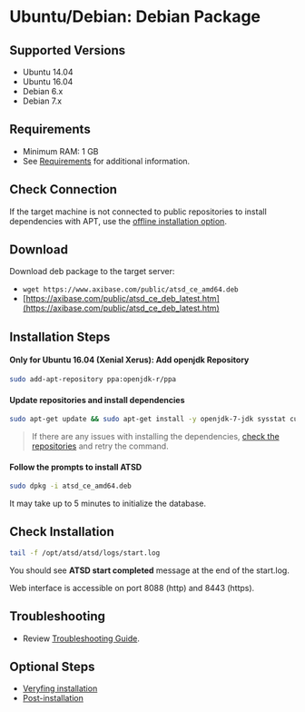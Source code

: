 # Ubuntu/Debian: Debian Package

## Supported Versions

- Ubuntu 14.04
- Ubuntu 16.04
- Debian 6.x
- Debian 7.x

## Requirements

- Minimum RAM: 1 GB 
- See [Requirements](../administration/requirements.md "ATSD Requirements") for additional information.

## Check Connection

If the target machine is not connected to public repositories to install dependencies with APT, 
use the [offline installation
option](ubuntu-debian-offline.md).

## Download

Download deb package to the target server:

* `wget https://www.axibase.com/public/atsd_ce_amd64.deb`
* [https://axibase.com/public/atsd_ce_deb_latest.htm](https://axibase.com/public/atsd_ce_deb_latest.htm)

## Installation Steps

#### Only for Ubuntu 16.04 (Xenial Xerus): Add openjdk Repository

```sh
sudo add-apt-repository ppa:openjdk-r/ppa  
```

#### Update repositories and install dependencies

```sh
sudo apt-get update && sudo apt-get install -y openjdk-7-jdk sysstat curl hostname
```

> If there are any issues with installing the dependencies, [check the repositories](modifying-ubuntu-debian-repositories.md "Modifying Repositories") and retry the command.

#### Follow the prompts to install ATSD

```sh
sudo dpkg -i atsd_ce_amd64.deb
```

It may take up to 5 minutes to initialize the database.

## Check Installation

```sh
tail -f /opt/atsd/atsd/logs/start.log                                   
```

You should see **ATSD start completed** message at the end of the start.log.

Web interface is accessible on port 8088 (http) and 8443 (https).

## Troubleshooting

* Review [Troubleshooting Guide](troubleshooting.md).

## Optional Steps

- [Veryfing installation](veryfing-installation.md)
- [Post-installation](post-installation.md)
